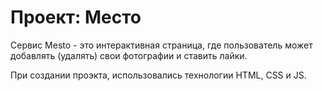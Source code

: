 # Проект: Место

Сервис Mesto - это интерактивная страница, где пользователь может добавлять (удалять) свои фотографии и ставить лайки.

При создании проэкта, использовались технологии HTML, CSS и JS.

